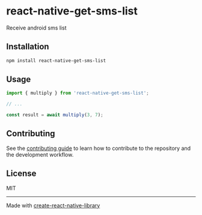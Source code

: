 # react-native-get-sms-list

Receive android sms list

## Installation

```sh
npm install react-native-get-sms-list
```

## Usage


```js
import { multiply } from 'react-native-get-sms-list';

// ...

const result = await multiply(3, 7);
```


## Contributing

See the [contributing guide](CONTRIBUTING.md) to learn how to contribute to the repository and the development workflow.

## License

MIT

---

Made with [create-react-native-library](https://github.com/callstack/react-native-builder-bob)
